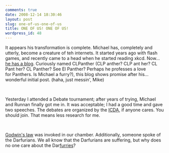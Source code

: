 ```yaml
---
comments: true
date: 2008-12-14 18:30:46
layout: post
slug: one-of-us-one-of-us
title: ONE OF US! ONE OF US!
wordpress_id: 48
---
```


It appears his transformation is complete. Michael has, completely and utterly, become a creature of teh internets. It started years ago with flash games, and recently came to a head when he started reading xkcd. Now... [he has a blog](http://www.clpanther.blogspot.com/). Curiously named CLPanther (CLP anther? CLP ant her? CL Pant her? CL Panther? See El Panther? Perhaps he professes a love for Panthers. Is Michael a furry?), this blog shows promise after his... wonderful initial post. (haha, just messin', Mike)




 




Yesterday I attended a Debate tournament; after years of trying, Michael and Runnan finally got me in. It was acceptable; I had a good time and gave two speeches. The debates are organized by the [ICDA](https://www.edline.net/pages/ICDA), if anyone cares. You should join. That means less research for me.




 




[Godwin's law](http://en.wikipedia.org/wiki/Godwin's_law) was invoked in our chamber. Additionally, someone spoke of the Darfurians. We all know that the Darfurians are suffering, but why does no one care about the Dar[furries](http://en.wikipedia.org/wiki/Furry_fandom)?
